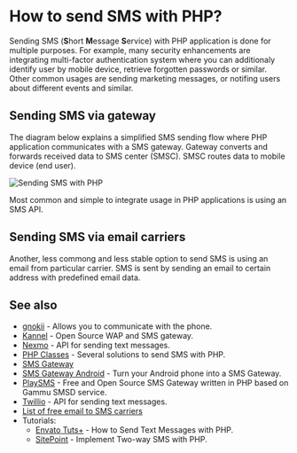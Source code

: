 # How to send SMS with PHP?

Sending SMS (**S**hort **M**essage **S**ervice) with PHP application is done
for multiple purposes. For example, many security enhancements are integrating
multi-factor authentication system where you can additionaly identify user by
mobile device, retrieve forgotten passwords or similar. Other common usages
are sending marketing messages, or notifing users about different events and
similar.

## Sending SMS via gateway

The diagram below explains a simplified SMS sending flow where PHP application
communicates with a SMS gateway. Gateway converts and forwards received data to
SMS center (SMSC). SMSC routes data to mobile device (end user).

![Sending SMS with PHP](https://raw.githubusercontent.com/php-earth/PHP.earth/master/assets/images/general/sms.png "Sending SMS with PHP")

Most common and simple to integrate usage in PHP applications is using an SMS API.

## Sending SMS via email carriers

Another, less commong and less stable option to send SMS is using an email from
particular carrier. SMS is sent by sending an email to certain address with
predefined email data.

## See also

* [gnokii](https://www.gnokii.org/) - Allows you to communicate with the phone.
* [Kannel](http://www.kannel.org/) - Open Source WAP and SMS gateway.
* [Nexmo](https://www.nexmo.com/) - API for sending text messages.
* [PHP Classes](http://www.phpclasses.org/search.html?words=sms&go_search=1) - Several solutions to send SMS with PHP.
* [SMS Gateway](https://en.wikipedia.org/wiki/SMS_gateway)
* [SMS Gateway Android](https://smsgateway.me/) - Turn your Android phone into a SMS Gateway.
* [PlaySMS](https://playsms.org) - Free and Open Source SMS Gateway written in PHP based on Gammu SMSD service.
* [Twillio](https://www.twilio.com/) - API for sending text messages.
* [List of free email to SMS carriers](http://www.emailtextmessages.com)
* Tutorials:
    * [Envato Tuts+](http://code.tutsplus.com/tutorials/how-to-send-text-messages-with-php--net-17693) - How to Send Text Messages with PHP.
    * [SitePoint](http://www.sitepoint.com/implement-two-way-sms-with-php/) - Implement Two-way SMS with PHP.
